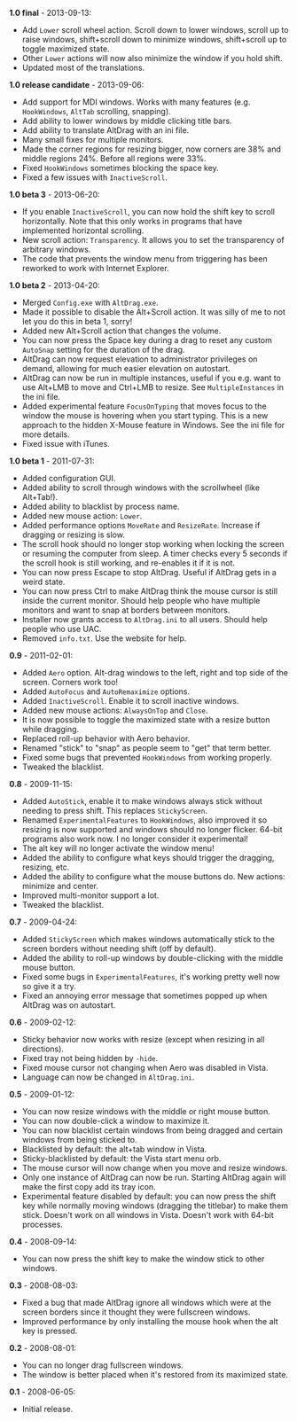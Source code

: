 
**1.0 final** - 2013-09-13:
  * Add `Lower` scroll wheel action. Scroll down to lower windows, scroll up to raise windows, shift+scroll down to minimize windows, shift+scroll up to toggle maximized state.
  * Other `Lower` actions will now also minimize the window if you hold shift.
  * Updated most of the translations.

**1.0 release candidate** - 2013-09-06:
  * Add support for MDI windows. Works with many features (e.g. `HookWindows`, `AltTab` scrolling, snapping).
  * Add ability to lower windows by middle clicking title bars.
  * Add ability to translate AltDrag with an ini file.
  * Many small fixes for multiple monitors.
  * Made the corner regions for resizing bigger, now corners are 38% and middle regions 24%. Before all regions were 33%.
  * Fixed `HookWindows` sometimes blocking the space key.
  * Fixed a few issues with `InactiveScroll`.

**1.0 beta 3** - 2013-06-20:
  * If you enable `InactiveScroll`, you can now hold the shift key to scroll horizontally. Note that this only works in programs that have implemented horizontal scrolling.
  * New scroll action: `Transparency`. It allows you to set the transparency of arbitrary windows.
  * The code that prevents the window menu from triggering has been reworked to work with Internet Explorer.

**1.0 beta 2** - 2013-04-20:
  * Merged `Config.exe` with `AltDrag.exe`.
  * Made it possible to disable the Alt+Scroll action. It was silly of me to not let you do this in beta 1, sorry!
  * Added new Alt+Scroll action that changes the volume.
  * You can now press the Space key during a drag to reset any custom `AutoSnap` setting for the duration of the drag.
  * AltDrag can now request elevation to administrator privileges on demand, allowing for much easier elevation on autostart.
  * AltDrag can now be run in multiple instances, useful if you e.g. want to use Alt+LMB to move and Ctrl+LMB to resize. See `MultipleInstances` in the ini file.
  * Added experimental feature `FocusOnTyping` that moves focus to the window the mouse is hovering when you start typing. This is a new approach to the hidden X-Mouse feature in Windows. See the ini file for more details.
  * Fixed issue with iTunes.

**1.0 beta 1** - 2011-07-31:
  * Added configuration GUI.
  * Added ability to scroll through windows with the scrollwheel (like Alt+Tab!).
  * Added ability to blacklist by process name.
  * Added new mouse action: `Lower`.
  * Added performance options `MoveRate` and `ResizeRate`. Increase if dragging or resizing is slow.
  * The scroll hook should no longer stop working when locking the screen or resuming the computer from sleep. A timer checks every 5 seconds if the scroll hook is still working, and re-enables it if it is not.
  * You can now press Escape to stop AltDrag. Useful if AltDrag gets in a weird state.
  * You can now press Ctrl to make AltDrag think the mouse cursor is still inside the current monitor. Should help people who have multiple monitors and want to snap at borders between monitors.
  * Installer now grants access to `AltDrag.ini` to all users. Should help people who use UAC.
  * Removed `info.txt`. Use the website for help.

**0.9** - 2011-02-01:
  * Added `Aero` option. Alt-drag windows to the left, right and top side of the screen. Corners work too!
  * Added `AutoFocus` and `AutoRemaximize` options.
  * Added `InactiveScroll`. Enable it to scroll inactive windows.
  * Added new mouse actions: `AlwaysOnTop` and `Close`.
  * It is now possible to toggle the maximized state with a resize button while dragging.
  * Replaced roll-up behavior with Aero behavior.
  * Renamed "stick" to "snap" as people seem to "get" that term better.
  * Fixed some bugs that prevented `HookWindows` from working properly.
  * Tweaked the blacklist.

**0.8** - 2009-11-15:
  * Added `AutoStick`, enable it to make windows always stick without needing to press shift. This replaces `StickyScreen`.
  * Renamed `ExperimentalFeatures` to `HookWindows`, also improved it so resizing is now supported and windows should no longer flicker. 64-bit programs also work now. I no longer consider it experimental!
  * The alt key will no longer activate the window menu!
  * Added the ability to configure what keys should trigger the dragging, resizing, etc.
  * Added the ability to configure what the mouse buttons do. New actions: minimize and center.
  * Improved multi-monitor support a lot.
  * Tweaked the blacklist.

**0.7** - 2009-04-24:
  * Added `StickyScreen` which makes windows automatically stick to the screen borders without needing shift (off by default).
  * Added the ability to roll-up windows by double-clicking with the middle mouse button.
  * Fixed some bugs in `ExperimentalFeatures`, it's working pretty well now so give it a try.
  * Fixed an annoying error message that sometimes popped up when AltDrag was on autostart.

**0.6** - 2009-02-12:
  * Sticky behavior now works with resize (except when resizing in all directions).
  * Fixed tray not being hidden by `-hide`.
  * Fixed mouse cursor not changing when Aero was disabled in Vista.
  * Language can now be changed in `AltDrag.ini`.

**0.5** - 2009-01-12:
  * You can now resize windows with the middle or right mouse button.
  * You can now double-click a window to maximize it.
  * You can now blacklist certain windows from being dragged and certain windows from being sticked to.
  * Blacklisted by default: the alt+tab window in Vista.
  * Sticky-blacklisted by default: the Vista start menu orb.
  * The mouse cursor will now change when you move and resize windows.
  * Only one instance of AltDrag can now be run. Starting AltDrag again will make the first copy add its tray icon.
  * Experimental feature disabled by default: you can now press the shift key while normally moving windows (dragging the titlebar) to make them stick. Doesn't work on all windows in Vista. Doesn't work with 64-bit processes.

**0.4** - 2008-09-14:
  * You can now press the shift key to make the window stick to other windows.

**0.3** - 2008-08-03:
  * Fixed a bug that made AltDrag ignore all windows which were at the screen borders since it thought they were fullscreen windows.
  * Improved performance by only installing the mouse hook when the alt key is pressed.

**0.2** - 2008-08-01:
  * You can no longer drag fullscreen windows.
  * The window is better placed when it's restored from its maximized state.

**0.1** - 2008-06-05:
  * Initial release.
